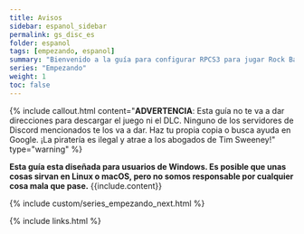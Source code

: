 ```yaml
---
title: Avisos
sidebar: espanol_sidebar
permalink: gs_disc_es
folder: espanol
tags: [empezando, espanol]
summary: "Bienvenido a la guía para configurar RPCS3 para jugar Rock Band 3."
series: "Empezando"
weight: 1
toc: false
---
```


{% include callout.html content="**ADVERTENCIA**: Esta guía no te va a dar direcciones para descargar el juego ni el DLC. Ninguno de los servidores de Discord mencionados te los va a dar. Haz tu propia copia o busca ayuda en Google. ¡La piratería es ilegal y atrae a los abogados de Tim Sweeney!" type="warning" %}

<div markdown="span" class="alert alert-info" role="alert"><i class="fa fa-info-circle"></i> <b>Esta guía esta diseñada para usuarios de Windows. Es posible que unas cosas sirvan en Linux o macOS, pero no somos responsable por cualquier cosa mala que pase.</b> {{include.content}}</div>

{% include custom/series_empezando_next.html %}

{% include links.html %}